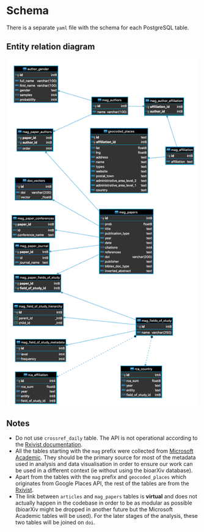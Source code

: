 # Schema #
There is a separate `yaml` file with the schema for each PostgreSQL table.

## Entity relation diagram ##

![ER Diagram](schema.png?raw=true)

## Notes ##
* Do not use `crossref_daily` table. The API is not operational according to the [Rxivist documentation](https://zenodo.org/record/3558312#.XgXzlxczZQI).
* All the tables starting with the `mag` prefix were collected from [Microsoft Academic](https://docs.microsoft.com/en-us/azure/cognitive-services/academic-knowledge/home). They should be the primary source for most of the metadata used in analysis and data visualisation in order to ensure our work can be used in a different context (ie without using the bioarXiv database). 
* Apart from the tables with the `mag` prefix and `geocoded_places` which originates from Google Places API, the rest of the tables are from the [Rxivist](https://docs.microsoft.com/en-us/azure/cognitive-services/academic-knowledge/home).
* The link between `articles` and `mag_papers` tables is **virtual** and does not actually happen in the codebase in order to be as modular as possible (bioarXiv might be dropped in another future but the Microsoft Academic tables will be used). For the later stages of the analysis, these two tables will be joined on `doi`.
